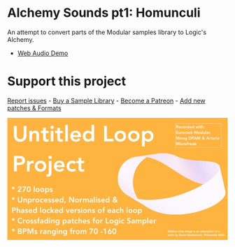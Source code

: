 # Alchemy Sounds pt1: Homunculi

An attempt to convert parts of the Modular samples library to Logic's Alchemy.

- [Web Audio Demo](https://www.modularsamples.com/Demos/demos/AlchemyDistillation.html)

# Support this project

[Report issues](/issues) - [Buy a Sample Library](https://gumroad.com/modularsamples) - [Become a Patreon](https://www.patreon.com/modularsamples) - [Add new patches & Formats](/pulls)

[
![Sample library disks](https://github.com/publicsamples/Public-Samples/blob/master/images/ulp.jpg?raw=true)
](https://gum.co/TdDvx)
